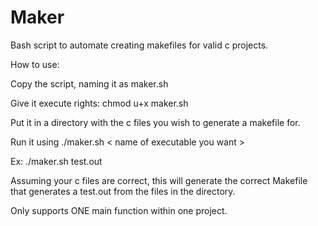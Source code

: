 # Maker
Bash script to automate creating makefiles for valid c projects.

How to use:

Copy the script, naming it as maker.sh

Give it execute rights:
chmod u+x maker.sh


Put it in a directory with the c files you wish to generate a makefile for.


Run it using
./maker.sh < name of executable you want >


Ex:
./maker.sh test.out


Assuming your c files are correct, this will generate the correct Makefile that generates a test.out from the files in the directory.


Only supports ONE main function within one project.
